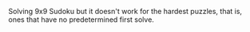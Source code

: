 Solving 9x9 Sudoku but it doesn't work for the hardest puzzles, that is, ones that have no predetermined first solve. 
